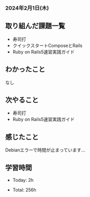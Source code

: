 ### 2024年2月1日(木)

## 取り組んだ課題一覧

- 寿司打
- クイックスタートComposeとRails
- Ruby on Rails5速習実践ガイド

## わかったこと
なし

## 次やること

- 寿司打
- Ruby on Rails5速習実践ガイド

## 感じたこと

Debianエラーで時間が止まっています…

## 学習時間

- Today: 2h

- Total: 256h
